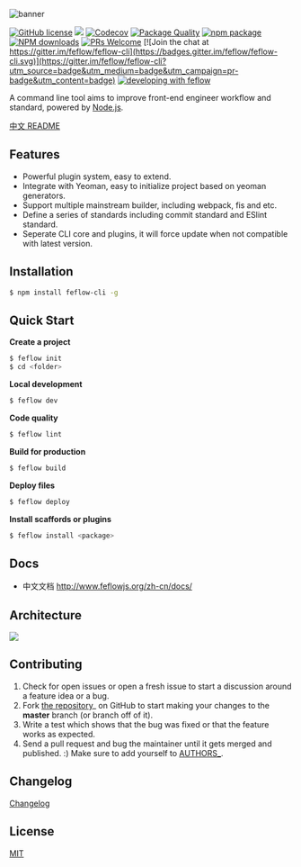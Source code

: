 ![banner](https://user-images.githubusercontent.com/18289264/35855826-34885a0c-0b6f-11e8-9ba2-98272cb9a27a.png)

[![GitHub license](https://img.shields.io/badge/license-MIT-blue.svg)](https://github.com/feflow/feflow/blob/master/LICENSE)
[![](https://img.shields.io/travis/feflow/feflow.svg?style=flat-square)](https://travis-ci.org/feflow/feflow)
[![Codecov](https://img.shields.io/codecov/c/github/feflow/feflow/master.svg?style=flat-square)](https://codecov.io/gh/feflow/feflow/branch/master)
[![Package Quality](http://npm.packagequality.com/shield/feflow-cli.svg)](http://packagequality.com/#?package=feflow-cli)
[![npm package](https://img.shields.io/npm/v/feflow-cli.svg?style=flat-square)](https://www.npmjs.org/package/feflow-cli)
[![NPM downloads](http://img.shields.io/npm/dt/feflow-cli.svg?style=flat-square)](https://npmjs.org/package/feflow-cli)
[![PRs Welcome](https://img.shields.io/badge/PRs-welcome-brightgreen.svg)](https://github.com/feflow/feflow/pulls)
[![Join the chat at https://gitter.im/feflow/feflow-cli](https://badges.gitter.im/feflow/feflow-cli.svg)](https://gitter.im/feflow/feflow-cli?utm_source=badge&utm_medium=badge&utm_campaign=pr-badge&utm_content=badge)
[![developing with feflow](https://img.shields.io/badge/developing%20with-feflow-1b95e0.svg)](https://github.com/feflow/feflow)

A command line tool aims to improve front-end engineer workflow and standard, powered by [Node.js](https://nodejs.org/en/).

[中文 README](README_zh-CN.md)

## Features

- Powerful plugin system, easy to extend.
- Integrate with Yeoman, easy to initialize project based on yeoman generators.
- Support multiple mainstream builder, including webpack, fis and etc.
- Define a series of standards including commit standard and ESlint standard.
- Seperate CLI core and plugins, it will force update when not compatible with latest version.

## Installation

``` bash
$ npm install feflow-cli -g
```

## Quick Start

**Create a project**

``` bash
$ feflow init
$ cd <folder>
```

**Local development**

``` bash
$ feflow dev
```

**Code quality**

``` bash
$ feflow lint
```

**Build for production**

``` bash
$ feflow build
```

**Deploy files**

``` bash
$ feflow deploy
```

**Install scaffords or plugins**

``` bash
$ feflow install <package>
```

## Docs

* 中文文档 <http://www.feflowjs.org/zh-cn/docs/>

## Architecture
![](https://qpic.url.cn/feeds_pic/ajNVdqHZLLDsuocibo3TZ3GE5TMmVywG0lRyiayfI8D3icgW8FrkFKFOQ/)

## Contributing

1. Check for open issues or open a fresh issue to start a discussion around a feature idea or a bug.
2. Fork [the repository](https://github.com/feflow/feflow)_ on GitHub to start making your changes to the **master** branch (or branch off of it).
3. Write a test which shows that the bug was fixed or that the feature works as expected.
4. Send a pull request and bug the maintainer until it gets merged and published. :) Make sure to add yourself to [AUTHORS_](AUTHORS).

## Changelog

[Changelog](CHANGELOG.md)

## License

[MIT](https://tldrlegal.com/license/mit-license)
